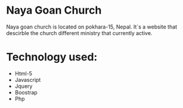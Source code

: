 # Naya Goan Church

Naya goan church is located on pokhara-15, Nepal. It`s a website that descirble the church different ministry that currently active.  

# Technology used:
  - Html-5
  - Javascript
  - Jquery
  - Boostrap
  - Php
